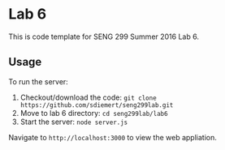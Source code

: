 # Lab 6

This is code template for SENG 299 Summer 2016 Lab 6. 

## Usage

To run the server: 

1. Checkout/download the code: `git clone https://github.com/sdiemert/seng299lab.git`
2. Move to lab 6 directory: `cd seng299lab/lab6`
3. Start the server: `node server.js`

Navigate to `http://localhost:3000` to view the web appliation.
